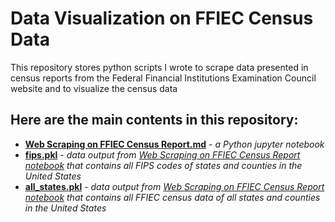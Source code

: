 # Data Visualization on FFIEC Census Data

This repository stores python scripts I wrote to scrape data presented in census reports from the Federal Financial Institutions Examination Council website and to visualize the census data

## Here are the main contents in this repository:
* [__Web Scraping on FFIEC Census Report.md__](https://github.com/emilygyzhang/Analysis-on-census-demographic-reports/blob/main/Web%20Scraping%20on%20FFIEC%20Census%20Report.md) - _a Python jupyter notebook_
* [__fips.pkl__](https://github.com/emilygyzhang/Analysis-on-census-demographic-reports/blob/main/all_states.pkl) - _data output from [Web Scraping on FFIEC Census Report notebook](https://github.com/emilygyzhang/Analysis-on-census-demographic-reports/blob/main/Web%20Scraping%20on%20FFIEC%20Census%20Report.md) that contains all FIPS codes of states and counties in the United States_
* [__all_states.pkl__](https://github.com/emilygyzhang/Analysis-on-census-demographic-reports/blob/main/fips.pkl) - _data output from [Web Scraping on FFIEC Census Report notebook](https://github.com/emilygyzhang/Analysis-on-census-demographic-reports/blob/main/Web%20Scraping%20on%20FFIEC%20Census%20Report.md) that contains all FFIEC census data of all states and counties in the United States_
